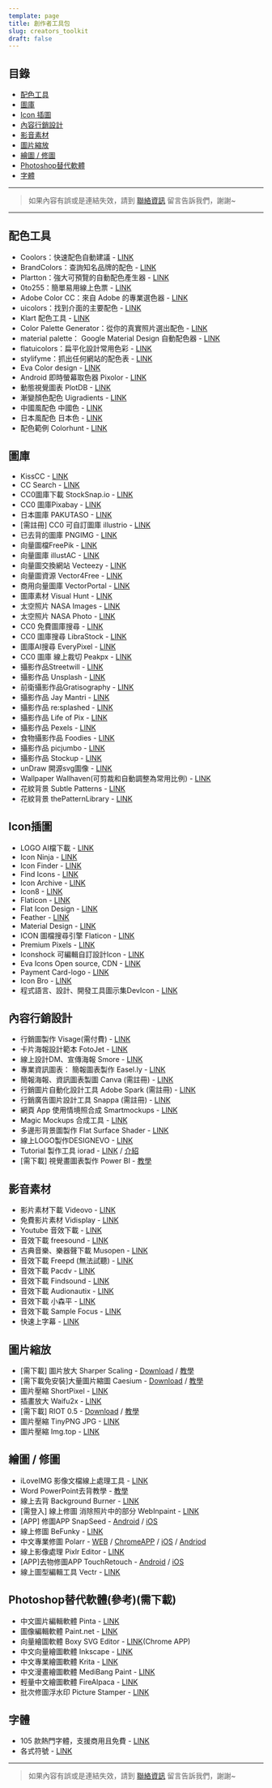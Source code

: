```yaml
---
template: page
title: 創作者工具包
slug: creators_toolkit
draft: false
---
```

## 目錄

* [配色工具](#配色工具)
* [圖庫](#圖庫)
* [Icon 插圖](#icon插圖)
* [內容行銷設計](#內容行銷設計)
* [影音素材](#影音素材)
* [圖片縮放](#圖片縮放)
* [繪圖 / 修圖](#繪圖--修圖)
* [Photoshop替代軟體](#photoshop替代軟體參考需下載)
* [字體](#字體)

- - -

> 如果內容有誤或是連結失效，請到 [聯絡資訊](/pages/contacts) 留言告訴我們，謝謝~

- - -

## 配色工具

* Coolors：快速配色自動建議 - [LINK](http://coolors.co/)
* BrandColors：查詢知名品牌的配色 - [LINK](http://brandcolors.net/)
* Plartton：強大可預覽的自動配色產生器 - [LINK](http://paletton.com/)
* 0to255：簡單易用線上色票 - [LINK](http://www.0to255.com/)
* Adobe Color CC：來自 Adobe 的專業選色器 - [LINK](https://color.adobe.com/zh/create/color-wheel/)
* uicolors：找到介面的主要配色 - [LINK](http://getuicolors.com/)
* Klart 配色工具 - [LINK](https://klart.co/colors/)
* Color Palette Generator：從你的真實照片選出配色 - [LINK](http://www.degraeve.com/color-palette/index.php)
* material palette： Google Material Design 自動配色器 - [LINK](http://www.materialpalette.com/)
* flatuicolors：扁平化設計常用色彩 - [LINK](http://flatuicolors.com/)
* stylifyme：抓出任何網站的配色表 - [LINK](http://stylifyme.com/)
* Eva Color design - [LINK](https://colors.eva.design/)
* Android 即時螢幕取色器 Pixolor - [LINK](http://www.playpcesor.com/2015/10/android-pixolor.html)
* 動態視覺圖表 PlotDB - [LINK](https://plotdb.com/)
* 漸變顏色配色 Uigradients - [LINK](http://uigradients.com/#ServQuick)
* 中國風配色 中國色 - [LINK](http://zhongguose.com/)
* 日本風配色 日本色 - [LINK](http://nipponcolors.com/)
* 配色範例 Colorhunt - [LINK](http://www.colorhunt.co/)

## 圖庫

* KissCC - [LINK](https://www.kisscc0.com/)
* CC Search - [LINK](https://search.creativecommons.org/)
* CC0圖庫下載 StockSnap.io - [LINK](https://stocksnap.io/)
* CC0 圖庫Pixabay - [LINK](http://pixabay.com/)
* 日本圖庫 PAKUTASO - [LINK](https://www.pakutaso.com/)
* \[需註冊] CC0 可自訂圖庫 illustrio - [LINK](https://illustrio.com/)
* 已去背的圖庫 PNGIMG - [LINK](http://pngimg.com/)
* 向量圖檔FreePik - [LINK](http://www.freepik.com/)
* 向量圖庫 illustAC - [LINK](https://en.ac-illust.com/)
* 向量圖交換網站 Vecteezy  - [LINK](http://www.vecteezy.com/)
* 向量圖資源 Vector4Free - [LINK](http://vector4free.com/)
* 商用向量圖庫 VectorPortal - [LINK](http://www.vectorportal.com/)
* 圖庫素材 Visual Hunt - [LINK](http://visualhunt.com/)
* 太空照片 NASA Images - [LINK](http://nasaimages.lunaimaging.com/)
* 太空照片 NASA Photo - [LINK](https://images.nasa.gov/#/)
* CC0 免費圖庫搜尋 - [LINK](http://cc0.wfublog.com/)
* CC0 圖庫搜尋 LibraStock - [LINK](http://librestock.com/)
* 圖庫AI搜尋 EveryPixel - [LINK](https://everypixel.com/)
* CC0 圖庫 線上裁切 Peakpx - [LINK](http://www.peakpx.com/)
* 攝影作品Streetwill - [LINK](http://streetwill.co/)
* 攝影作品 Unsplash - [LINK](https://unsplash.com/)
* 前衛攝影作品Gratisography - [LINK](http://www.gratisography.com/)
* 攝影作品 Jay Mantri - [LINK](http://jaymantri.com/)
* 攝影作品 re:splashed - [LINK](http://www.resplashed.com/)
* 攝影作品 Life of Pix - [LINK](http://www.lifeofpix.com/)
* 攝影作品 Pexels - [LINK](http://www.pexels.com/)
* 食物攝影作品 Foodies - [LINK](http://foodiesfeed.com/)
* 攝影作品 picjumbo - [LINK](http://picjumbo.com/)
* 攝影作品 Stockup - [LINK](http://www.sitebuilderreport.com/stock-up)
* unDraw 開源svg圖像 - [LINK](https://undraw.co/illustrations)
* Wallpaper Wallhaven(可剪裁和自動調整為常用比例) - [LINK](https://alpha.wallhaven.cc/)
* 花紋背景 Subtle Patterns - [LINK](http://subtlepatterns.com/)
* 花紋背景 thePatternLibrary - [LINK](http://thepatternlibrary.com/)

## Icon插圖

* LOGO AI檔下載 - [LINK](http://www.logodust.com/)
* Icon Ninja - [LINK](http://www.iconninja.com/)
* Icon Finder - [LINK](https://www.iconfinder.com/)
* Find Icons - [LINK](http://findicons.com/)
* Icon Archive - [LINK](http://www.iconarchive.com/)
* Icon8 - [LINK](https://icons8.com/)
* Flaticon - [LINK](http://flaticons.net/)
* Flat Icon Design - [LINK](http://flat-icon-design.com/)
* Feather - [LINK](https://feathericons.com/)
* Material Design - [LINK](https://design.google.com/icons/)
* ICON 圖檔搜尋引擎 Flaticon - [LINK](http://www.flaticon.com/)
* Premium Pixels - [LINK](http://www.premiumpixels.com/page/1/?s=icon)
* Iconshock 可編輯自訂設計Icon - [LINK](https://www.iconshock.com/)
* Eva Icons Open source, CDN - [LINK](https://akveo.github.io/eva-icons/#/)
* Payment Card-logo - [LINK](https://card-logo.com/)
* Icon Bro - [LINK](https://www.iconbros.com/)
* 程式語言、設計、開發工具圖示集DevIcon - [LINK](https://konpa.github.io/devicon/)

## 內容行銷設計

* 行銷圖製作 Visage(需付費) - [LINK](http://visage.co/)
* 卡片海報設計範本 FotoJet - [LINK](http://www.fotojet.com/)
* 線上設計DM、宣傳海報 Smore - [LINK](https://www.smore.com/)
* 專業資訊圖表： 簡報圖表製作 Easel.ly - [LINK](http://easel.ly/)
* 簡報海報、資訊圖表製圖 Canva (需註冊) - [LINK](https://www.canva.com/)
* 行銷圖片自動化設計工具 Adobe Spark (需註冊) - [LINK](https://spark.adobe.com/)
* 行銷廣告圖片設計工具 Snappa (需註冊) - [LINK](https://snappa.io/)
* 網頁 App 使用情境照合成 Smartmockups - [LINK](http://smartmockups.com/)
* Magic Mockups 合成工具 - [LINK](http://magicmockups.com/)
* 多邊形背景圖製作 Flat Surface Shader - [LINK](http://matthew.wagerfield.com/flat-surface-shader/)
* 線上LOGO製作DESIGNEVO - [LINK](https://www.designevo.com/tw/)
* Tutorial 製作工具 iorad - [LINK](https://www.iorad.com/) / [介紹](https://www.playpcesor.com/2017/12/iorad.html)
* \[需下載] 視覺畫圖表製作 Power BI - [教學](https://buzzorange.com/techorange/2017/06/15/excel-power-bi/)

## 影音素材

* 影片素材下載 Videovo - [LINK](https://www.videvo.net/)
* 免費影片素材 Vidisplay - [LINK](http://www.vidsplay.com/)
* Youtube 音效下載 - [LINK](https://www.youtube.com/audiolibrary)
* 音效下載 freesound - [LINK](http://www.freesound.org/browse/tags/music/)
* 古典音樂、樂器聲下載 Musopen - [LINK](https://musopen.org/)
* 音效下載 Freepd (無法試聽) - [LINK](http://freepd.com/)
* 音效下載 Pacdv - [LINK](http://www.pacdv.com/sounds/index.html)
* 音效下載 Findsound - [LINK](http://www.findsounds.com/)
* 音效下載 Audionautix - [LINK](http://audionautix.com/)
* 音效下載 小森平 - [LINK](http://taira-komori.jpn.org/freesoundtw.html)
* 音效下載 Sample Focus - [LINK](https://samplefocus.com/)
* 快速上字幕 - [LINK](https://www.soft4fun.net/software/multimedia/arctime-make-subtile.htm)

## 圖片縮放

* \[需下載] 圖片放大 Sharper Scaling - [Download](http://a-sharper-scaling.com/) / [教學](http://www.playpcesor.com/2016/10/sharper-scaling-photoshop.html)
* \[需下載免安裝]大量圖片縮圖 Caesium - [Download](https://www.fosshub.com/Caesium-Image-Compressor.html) / [教學](http://www.playpcesor.com/2016/02/Caesium-Image-Compressor.html)
* 圖片壓縮 ShortPixel - [LINK](https://shortpixel.com/online-image-compression)
* 插畫放大 Waifu2x - [LINK](http://waifu2x.udp.jp/)
* \[需下載] RIOT 0.5 - [Download](http://luci.criosweb.ro/riot/download/) / [教學](http://www.playpcesor.com/2013/09/riot-05.html)
* 圖片壓縮 TinyPNG JPG - [LINK](https://tinypng.com/)
* 圖片壓縮 Img.top - [LINK](https://img.top/)

## 繪圖 / 修圖

* iLoveIMG 影像文檔線上處理工具 - [LINK](http://www.iloveimg.com/zh_tw)
* Word PowerPoint去背教學 - [教學](http://www.playpcesor.com/2016/06/word-powerpoint-remove-background.html)
* 線上去背 Background Burner - [LINK](https://burner.bonanza.com/)
* \[需登入] 線上修圖 消除照片中的部分 WebInpaint - [LINK](https://www.webinpaint.com/)
* \[APP] 修圖APP SnapSeed - [Android](https://play.google.com/store/apps/details?id=com.niksoftware.snapseed&hl=zh_TW) / [iOS](https://itunes.apple.com/us/app/snapseed/id439438619?mt=8)
* 線上修圖 BeFunky - [LINK](https://www.befunky.com/)
* 中文專業修圖 Polarr - [WEB](https://v3.polarr.co/) / [ChromeAPP](https://chrome.google.com/webstore/detail/polarr-photo-editor-3/djonnbgfieijldcieafgjcnhmpcfpmgg) / [iOS](http://itms//itunes.apple.com/us/app/apple-store/id988173374?mt=8) / [Andriod](https://play.google.com/store/apps/details?id=photo.editor.polarr)
* 線上影像處理 Pixlr Editor - [LINK](http://pixlr.com/editor/)
* \[APP]去物修圖APP TouchRetouch - [Android](https://play.google.com/store/apps/details?id=com.advasoft.touchretouch&hl=zh_TW) / [iOS](https://itunes.apple.com/tw/app/touchretouch/id373311252?mt=8)
* 線上圖型編輯工具 Vectr - [LINK](https://vectr.com/)

## Photoshop替代軟體(參考)(需下載)

* 中文圖片編輯軟體 Pinta - [LINK](https://pinta-project.com/pintaproject/pinta/)
* 圖像編輯軟體 Paint.net - [LINK](http://www.getpaint.net/)
* 向量繪圖軟體 Boxy SVG Editor - [LINK](https://chrome.google.com/webstore/detail/boxy-svg/gaoogdonmngmdlbinmiclicjpbjhgomg)(Chrome APP)
* 中文向量繪圖軟體 Inkscape - [LINK](https://inkscape.org/en/)
* 中文專業繪圖軟體 Krita - [LINK](https://krita.org/en/download/krita-desktop/)
* 中文漫畫繪圖軟體 MediBang Paint - [LINK](https://medibangpaint.com/zh_TW/)
* 輕量中文繪圖軟體 FireAlpaca - [LINK](http://firealpaca.com/tw)
* 批次修圖浮水印 Picture Stamper - [LINK](http://amin-ahmadi.com/picture-stamper/)

## 字體

* 105 款熱門字體，支援商用且免費 - [LINK](https://www.beforafter.org/blog/2016-free-fonts)
* 各式符號 - [LINK](http://copychar.cc/)

- - -

> 如果內容有誤或是連結失效，請到 [聯絡資訊](/pages/contacts) 留言告訴我們，謝謝~
